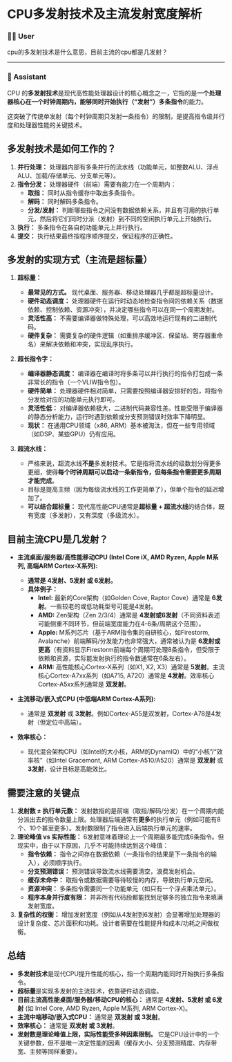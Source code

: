 # CPU多发射技术及主流发射宽度解析

### 🧑‍💻 User

cpu的多发射技术是什么意思，目前主流的cpu都是几发射？

---

### 🤖 Assistant

CPU 的**多发射技术**是现代高性能处理器设计的核心概念之一，它指的是**一个处理器核心在一个时钟周期内，能够同时开始执行（“发射”）多条指令**的能力。

这突破了传统单发射（每个时钟周期只发射一条指令）的限制，是提高指令级并行度和处理器性能的关键技术。

## 多发射技术是如何工作的？

1.  **并行处理：** 处理器内部有多条并行的流水线（功能单元，如整数ALU、浮点ALU、加载/存储单元、分支单元等）。
2.  **指令分发：** 处理器硬件（前端）需要有能力在一个周期内：
    *   **取指：** 同时从指令缓存中取出多条指令。
    *   **解码：** 同时解码多条指令。
    *   **分发/发射：** 判断哪些指令之间没有数据依赖关系，并且有可用的执行单元，然后将它们同时分派（发射）到不同的空闲执行单元上开始执行。
3.  **执行：** 多条指令在各自的功能单元上并行执行。
4.  **提交：** 执行结果最终按程序顺序提交，保证程序的正确性。

## 多发射的实现方式（主流是超标量）

1.  **超标量：**
    *   **最常见的方式。** 现代桌面、服务器、移动处理器几乎都是超标量设计。
    *   **硬件动态调度：** 处理器硬件在运行时动态地检查指令间的依赖关系（数据依赖、控制依赖、资源冲突），并决定哪些指令可以在同一个周期发射。
    *   **灵活性高：** 不需要编译器做特殊处理，可以高效地运行现有的二进制代码。
    *   **硬件复杂：** 需要复杂的硬件逻辑（如重排序缓冲区、保留站、寄存器重命名）来解决依赖和冲突，实现乱序执行。

2.  **超长指令字：**
    *   **编译器静态调度：** 编译器在编译时将多条可以并行执行的指令打包成一条非常长的指令（一个VLIW指令包）。
    *   **硬件简单：** 处理器硬件相对简单，只需要按照编译器安排好的包，将指令分发给对应的功能单元执行即可。
    *   **灵活性低：** 对编译器依赖极大，二进制代码兼容性差。性能受限于编译器的静态分析能力，运行时遇到依赖或分支预测错误时效率下降明显。
    *   **现状：** 在通用CPU领域（x86, ARM）基本被淘汰，但在一些专用领域（如DSP、某些GPU）仍有应用。

3.  **超流水线：**
    *   严格来说，超流水线**不是**多发射技术。它是指将流水线的级数划分得更多更细，使得**每个时钟周期可以启动一条新指令，但每条指令需要更多周期才能完成**。
    *   目标是提高主频（因为每级流水线的工作更简单了），但单个指令的延迟增加了。
    *   **可以结合超标量：** 现代高性能CPU通常是**超标量 + 超流水线**的结合体，既有宽度（多发射），又有深度（多级流水）。

## 目前主流CPU是几发射？

*   **主流桌面/服务器/高性能移动CPU (Intel Core iX, AMD Ryzen, Apple M系列, 高端ARM Cortex-X系列):**
    *   **通常是 4发射、5发射 或 6发射。**
    *   **具体例子：**
        *   **Intel:** 最新的Core架构（如Golden Cove, Raptor Cove）通常是 **6发射**。一些较老的或低功耗型号可能是4发射。
        *   **AMD:** Zen架构（Zen 2/3/4）通常是 **4发射或6发射**（不同资料表述可能侧重不同环节，但前端宽度能力在4-6条/周期这个范围）。
        *   **Apple:** M系列芯片（基于ARM指令集的自研核心，如Firestorm, Avalanche）前端解码/分发能力也非常强大，通常被认为是 **6发射或更高**（有资料显示Firestorm前端每个周期可处理8条指令，但受限于依赖和资源，实际能发射执行的指令数通常在6条左右）。
        *   **ARM:** 高性能核心Cortex-X系列（如X1, X2, X3）通常是 **5发射**。主流核心Cortex-A7xx系列（如A715, A720）通常是 **4发射**。效率核心Cortex-A5xx系列通常是 **双发射**。

*   **主流移动/嵌入式CPU (中低端ARM Cortex-A系列):**
    *   通常是 **双发射** 或 **3发射**。例如Cortex-A55是双发射，Cortex-A78是4发射（但定位中高端）。

*   **效率核心：**
    *   现代混合架构CPU（如Intel的大小核，ARM的DynamIQ）中的“小核”/“效率核”（如Intel Gracemont, ARM Cortex-A510/A520）通常是 **双发射** 或 **3发射**，设计目标是高能效比。

## 需要注意的关键点

1.  **发射数 ≠ 执行单元数：** 发射数指的是前端（取指/解码/分发）在一个周期内能分派出去的指令数量上限。处理器后端通常有**更多**的执行单元（例如可能有8个、10个甚至更多）。发射数限制了指令进入后端执行单元的速率。
2.  **理论峰值 vs 实际性能：** 6发射意味着理论上一个周期最多能完成6条指令。但现实中，由于以下原因，几乎不可能持续达到这个峰值：
    *   **指令依赖：** 指令之间存在数据依赖（一条指令的结果是下一条指令的输入），必须顺序执行。
    *   **分支预测错误：** 预测错误导致流水线需要清空，浪费发射机会。
    *   **缓存未命中：** 取指令或数据需要等待较慢的内存，导致执行单元空闲。
    *   **资源冲突：** 多条指令需要同一个功能单元（如只有一个浮点乘法单元）。
    *   **程序本身并行度有限：** 并非所有代码段都能找到足够多的独立指令来填满发射宽度。
3.  **复杂性的权衡：** 增加发射宽度（例如从4发射到6发射）会显著增加处理器的设计复杂度、芯片面积和功耗。设计者需要在性能提升和成本/功耗之间做权衡。

## 总结

*   **多发射技术**是现代CPU提升性能的核心，指一个周期内能同时开始执行多条指令。
*   **超标量**是实现多发射的主流技术，依靠硬件动态调度。
*   **目前主流高性能桌面/服务器/移动CPU的核心：** 通常是 **4发射、5发射 或 6发射** (如 Intel Core, AMD Ryzen, Apple M系列, ARM Cortex-X)。
*   **主流中端移动/嵌入式CPU：** 通常是 **双发射 或 3发射**。
*   **效率核心：** 通常是 **双发射 或 3发射**。
*   **发射数是理论峰值上限，实际性能受多种因素限制。** 它是CPU设计中的一个关键参数，但不是唯一决定性能的因素（缓存大小、分支预测精度、内存带宽、主频等同样重要）。